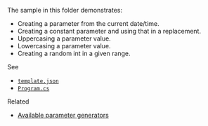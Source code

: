 The sample in this folder demonstrates:

 - Creating a parameter from the current date/time.
 - Creating a constant parameter and using that in a replacement.
 - Uppercasing a parameter value.
 - Lowercasing a parameter value.
 - Creating a random int in a given range.

See 

 - [`template.json`](./MyProject.Con.CSharp/.template.config/template.json)
 - [`Program.cs`](./MyProject.Con.CSharp/Program.cs)

Related
 - [Available parameter generators](https://github.com/dotnet/templating/wiki/Available-Parameter-Generators)

